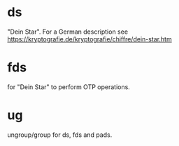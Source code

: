 # ds
"Dein Star". For a German description see https://kryptografie.de/kryptografie/chiffre/dein-star.htm

# fds
for "Dein Star" to perform OTP operations.

# ug
ungroup/group for ds, fds and pads.
